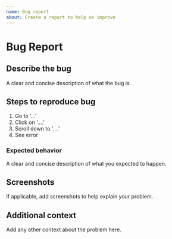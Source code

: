 ```yaml
---
name: Bug report
about: Create a report to help us improve
---
```


# Bug Report

## Describe the bug

A clear and concise description of what the bug is.

## Steps to reproduce bug

1. Go to '...'
2. Click on '....'
3. Scroll down to '....'
4. See error

### Expected behavior

A clear and concise description of what you expected to happen.

## Screenshots

If applicable, add screenshots to help explain your problem.

## Additional context

Add any other context about the problem here.
